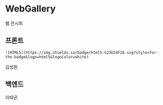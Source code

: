 # WebGallery
웹 전시회

## 프론트
	![HTML5](https://img.shields.io/badge/html5-%23E34F26.svg?style=for-the-badge&logo=html5&logoColor=white) 
  김성원

## 백엔드
이태균
